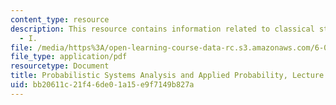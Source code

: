 ```yaml
---
content_type: resource
description: This resource contains information related to classical statistical inference
  - I.
file: /media/https%3A/open-learning-course-data-rc.s3.amazonaws.com/6-041-probabilistic-systems-analysis-and-applied-probability-fall-2010/bb20611c21f46de01a15e9f7149b827a_MIT6_041F10_L23.pdf
file_type: application/pdf
resourcetype: Document
title: Probabilistic Systems Analysis and Applied Probability, Lecture 23
uid: bb20611c-21f4-6de0-1a15-e9f7149b827a
---
```

